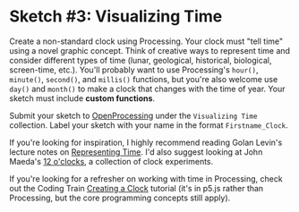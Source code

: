 # Sketch #3: Visualizing Time

Create a non-standard clock using Processing. Your clock must "tell time" using a novel graphic concept. Think of creative ways to represent time and consider different types of time (lunar, geological, historical, biological, screen-time, etc.). You'll probably want to use Processing's `hour()`, `minute()`, `second()`, and `millis()` functions, but you're also welcome use `day()` and `month()` to make a clock that changes with the time of year. Your sketch must include **custom functions**.

Submit your sketch to [OpenProcessing](https://www.openprocessing.org/class/60310) under the `Visualizing Time` collection. Label your sketch with your name in the format `Firstname_Clock`.

If you're looking for inspiration, I highly recommend reading Golan Levin's lecture notes on [Representing Time](https://github.com/golanlevin/lectures/tree/master/lecture_clock). I'd also suggest looking at John Maeda's [12 o'clocks](http://cmuems.com/2016/60212/lectures/lecture-09-09b-clocks/maedas-clocks/), a collection of clock experiments.

If you're looking for a refresher on working with time in Processing, check out the Coding Train [Creating a Clock](https://www.youtube.com/watch?v=E4RyStef-gY) tutorial (it's in p5.js rather than Processing, but the core programming concepts still apply).
